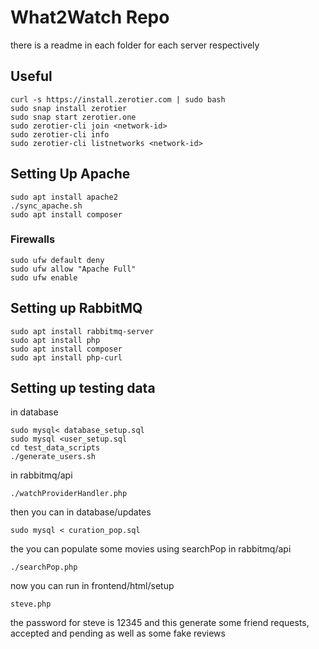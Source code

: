 # What2Watch Repo

there is a readme in each folder for each server respectively

## Useful

```
curl -s https://install.zerotier.com | sudo bash 
sudo snap install zerotier
sudo snap start zerotier.one
sudo zerotier-cli join <network-id>
sudo zerotier-cli info
sudo zerotier-cli listnetworks <network-id>
```
## Setting Up Apache
```
sudo apt install apache2
./sync_apache.sh
sudo apt install composer
```
### Firewalls
```
sudo ufw default deny
sudo ufw allow "Apache Full"
sudo ufw enable
```

## Setting up RabbitMQ
```
sudo apt install rabbitmq-server
sudo apt install php
sudo apt install composer
sudo apt install php-curl
```
## Setting up testing data
in database
```
sudo mysql< database_setup.sql
sudo mysql <user_setup.sql
cd test_data_scripts
./generate_users.sh
```
in rabbitmq/api
```
./watchProviderHandler.php
```
then you can in database/updates
```
sudo mysql < curation_pop.sql
```
the you can populate some movies using searchPop in rabbitmq/api
```
./searchPop.php
```
now you can run in frontend/html/setup
```
steve.php
```
the password for steve is 12345 and this generate some friend requests, accepted and pending as well as some fake reviews
